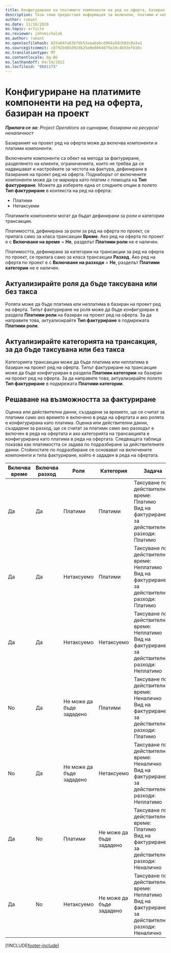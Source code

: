 ```yaml
---
title: Конфигуриране на платимите компоненти на ред на оферта, базиран на проект
description: Тази тема предоставя информация за включени, платими и неплатими компоненти на базирани на проект редове на оферта.
author: rumant
ms.date: 11/18/2020
ms.topic: article
ms.reviewer: johnmichalak
ms.author: rumant
ms.openlocfilehash: 025a04fa63bfdb53aaababcd964a5dcb92c0a3a1
ms.sourcegitcommit: c0792bd65d92db25e0e8864879a19c4b93efb10c
ms.translationtype: MT
ms.contentlocale: bg-BG
ms.lasthandoff: 04/14/2022
ms.locfileid: "8601173"
---
```

# <a name="configure-the-chargeable-components-of-a-project-based-quote-line"></a>Конфигуриране на платимите компоненти на ред на оферта, базиран на проект

_**Прилага се за:** Project Operations за сценарии, базирани на ресурси/неналичност_

Базираният на проект ред на оферта може да включва компоненти и платими компоненти.

Включените компоненти са обект на метода за фактуриране, разделянето на клиенти, ограниченията, които не трябва да се надвишават и настройките за честота на фактура, дефинирани в базирания на проект ред на оферта.
Поднаборът от включените компоненти може да се маркира като платим с помощта на **Тип фактуриране**. Можете да изберете една от следните опции в полето **Тип фактуриране** в контекста на ред на оферта:

   - Платими
   - Нетаксуеми

Платимите компоненти могат да бъдат дефинирани за роли и категории трансакции.

Платимостта, дефинирана за роли за ред на оферта по проект, се прилага само за класа трансакции **Време**. Ако ред на оферта по проект е с **Включване на време** = **Не**, разделът **Платими роли** не е наличен.

Платимостта, дефинирана за категории на трансакции за ред на оферта по проект, се прилага само за класа трансакции **Разход**. Ако ред на оферта по проект е с **Включване на разходи** = **Не**, разделът **Платими категории** не е наличен.

## <a name="update-a-role-to-be-chargeable-or-non-chargeable"></a>Актуализирайте роля да бъде таксувана или без такса
Ролята може да бъде платима или неплатима в базиран на проект ред на оферта. Типът фактуриране на роля може да бъде конфигуриран в раздела **Платими роли** на базиран на проект ред на оферта. За да направите това, актуализирайте **Тип фактуриране** в подмрежата **Платими роли**. 

## <a name="update-a-transaction-category-to-be-chargeable-or-non-chargeable"></a>Актуализирайте категорията на трансакция, за да бъде таксувана или без такса
Категорията трансакции може да бъде платима или неплатима в базиран на проект ред на оферта. Типът фактуриране на трансакция може да бъде конфигуриран в раздела **Платими категории** на базиран на проект ред на оферта. За да направите това, актуализирайте полето **Тип фактуриране** в подмрежата **Платими категории**. 

## <a name="resolve-chargeability"></a>Решаване на възможността за фактуриране

Оценка или действителни данни, създадени за времето, ще се считат за платими само ако времето е включено в реда на офертата и ако ролята е конфигурирана като платима.
Оценка или действителни данни, създадени за разход, ще се считат за платими само ако разходът е включен в реда на офертата и ако категорията на трансакцията е конфигурирана като платима в реда на офертата. Следващата таблица показва как платимостта се задава по подразбиране за действителните данни. Стойностите по подразбиране се основават на включените компоненти и типа фактуриране, който е зададен в реда на офертата.

| Включва време | Включва разход | Роля | Категория | Задача |
| --- | --- | --- | --- | --- |
| Да | Да | Платими | Платими | Таксуване по действително време: Платимо </br>Вид на фактурирането за действителни разходи: Платимо |
| Да | Да | Нетаксуемо | Платими | Таксуване по действително време: Неплатимо </br>Вид на фактурирането за действителни разходи: Платимо |
| Да | Да | Нетаксуемо | Нетаксуемо | Таксуване по действително време: Неплатимо </br>Вид на фактурирането за действителни разходи: Неплатимо |
| No | Да | Не може да бъде зададено | Платими | Таксуване по действително време: Неналично </br>Вид на фактурирането за действителни разходи: Платимо |
| No | Да | Не може да бъде зададено | Нетаксуемо | Таксуване по действително време: Неналично </br>Вид на фактурирането за действителни разходи: Неплатимо |
| Да | No | Платими | Не може да бъде зададено | Таксуване по действително време: Платимо </br>Вид на фактурирането за действителни разходи: Неналично |
| Да | No | Нетаксуемо | Не може да бъде зададено | Таксуване по действително време: Неплатимо </br> Вид на фактурирането за действителни разходи: Неналично |


[!INCLUDE[footer-include](../includes/footer-banner.md)]